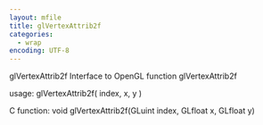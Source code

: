 ```yaml
---
layout: mfile
title: glVertexAttrib2f
categories:
  - wrap
encoding: UTF-8
---
```


glVertexAttrib2f  Interface to OpenGL function glVertexAttrib2f

usage:  glVertexAttrib2f( index, x, y )

C function:  void glVertexAttrib2f(GLuint index, GLfloat x, GLfloat y)